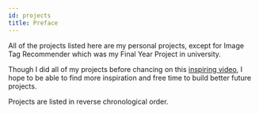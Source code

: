 ```yaml
---
id: projects
title: Preface
---
```


All of the projects listed here are my personal projects, except for Image Tag Recommender which was my
Final Year Project in university.


Though I did all of my projects before chancing on this [inspiring video](https://www.youtube.com/watch?v=c0bsKc4tiuY), I hope to be able to find more
inspiration and free time to build better future projects.

Projects are listed in reverse chronological order.
